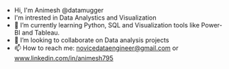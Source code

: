 -    Hi, I'm Animesh @datamugger
-    I'm intrested in Data Analystics and Visualization 
- 🌱 I’m currently learning Python, SQL and Visualization tools like Power-BI and Tableau.
- 👯 I’m looking to collaborate on Data analysis projects
- 📫 How to reach me: novicedataengineer@gmail.com or www.linkedin.com/in/animesh795
